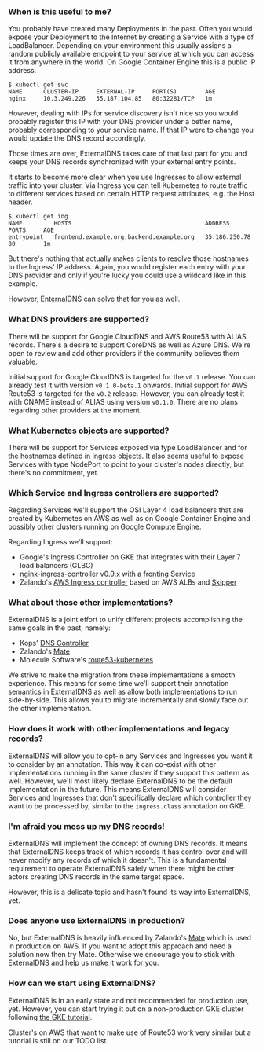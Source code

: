### When is this useful to me?

You probably have created many Deployments in the past. Often you would expose your Deployment to the Internet by creating a Service with a type of LoadBalancer. Depending on your environment this usually assigns a random publicly available endpoint to your service at which you can access it from anywhere in the world. On Google Container Engine this is a public IP address.

```console
$ kubectl get svc
NAME      CLUSTER-IP     EXTERNAL-IP     PORT(S)        AGE
nginx     10.3.249.226   35.187.104.85   80:32281/TCP   1m
```

However, dealing with IPs for service discovery isn't nice so you would probably register this IP with your DNS provider under a better name, probably corresponding to your service name. If that IP were to change you would update the DNS record accordingly.

Those times are over, ExternalDNS takes care of that last part for you and keeps your DNS records synchronized with your external entry points.

It starts to become more clear when you use Ingresses to allow external traffic into your cluster. Via Ingress you can tell Kubernetes to route traffic to different services based on certain HTTP request attributes, e.g. the Host header.

```console
$ kubectl get ing
NAME         HOSTS                                      ADDRESS         PORTS     AGE
entrypoint   frontend.example.org,backend.example.org   35.186.250.78   80        1m
```

But there's nothing that actually makes clients to resolve those hostnames to the Ingress' IP address. Again, you would register each entry with your DNS provider and only if you're lucky you could use a wildcard like in this example.

However, EnternalDNS can solve that for you as well.

### What DNS providers are supported?

There will be support for Google CloudDNS and AWS Route53 with ALIAS records. There's a desire to support CoreDNS as well as Azure DNS. We're open to review and add other providers if the community believes them valuable.

Initial support for Google CloudDNS is targeted for the `v0.1` release. You can already test it with version `v0.1.0-beta.1` onwards.
Initial support for AWS Route53 is targeted for the `v0.2` release. However, you can already test it with CNAME instead of ALIAS using version `v0.1.0`.
There are no plans regarding other providers at the moment.

### What Kubernetes objects are supported?

There will be support for Services exposed via type LoadBalancer and for the hostnames defined in Ingress objects. It also seems useful to expose Services with type NodePort to point to your cluster's nodes directly, but there's no commitment, yet.

### Which Service and Ingress controllers are supported?

Regarding Services we'll support the OSI Layer 4 load balancers that are created by Kubernetes on AWS as well as on Google Container Engine and possibly other clusters running on Google Compute Engine.

Regarding Ingress we'll support:
* Google's Ingress Controller on GKE that integrates with their Layer 7 load balancers (GLBC)
* nginx-ingress-controller v0.9.x with a fronting Service
* Zalando's [AWS Ingress controller](https://github.com/zalando-incubator/kube-ingress-aws-controller) based on AWS ALBs and [Skipper](https://github.com/zalando/skipper)

### What about those other implementations?

ExternalDNS is a joint effort to unify different projects accomplishing the same goals in the past, namely:

* Kops' [DNS Controller](https://github.com/kubernetes/kops/tree/master/dns-controller)
* Zalando's [Mate](https://github.com/zalando-incubator/mate)
* Molecule Software's [route53-kubernetes](https://github.com/wearemolecule/route53-kubernetes)

We strive to make the migration from these implementations a smooth experience. This means for some time we'll support their annotation semantics in ExternalDNS as well as allow both implementations to run side-by-side. This allows you to migrate incrementally and slowly face out the other implementation.

### How does it work with other implementations and legacy records?

ExternalDNS will allow you to opt-in any Services and Ingresses you want it to consider by an annotation. This way it can co-exist with other implementations running in the same cluster if they support this pattern as well. However, we'll most likely declare ExternalDNS to be the default implementation in the future. This means ExternalDNS will consider Services and Ingresses that don't specifically declare which controller they want to be processed by, similar to the `ingress.class` annotation on GKE.

### I'm afraid you mess up my DNS records!

ExternalDNS will implement the concept of owning DNS records. It means that ExternalDNS keeps track of which records it has control over and will never modify any records of which it doesn't. This is a fundamental requirement to operate ExternalDNS safely when there might be other actors creating DNS records in the same target space.

However, this is a delicate topic and hasn't found its way into ExternalDNS, yet.

### Does anyone use ExternalDNS in production?

No, but ExternalDNS is heavily influenced by Zalando's [ Mate](https://github.com/zalando-incubator/mate) which is used in production on AWS. If you want to adopt this approach and need a solution now then try Mate. Otherwise we encourage you to stick with ExternalDNS and help us make it work for you.

### How can we start using ExternalDNS?

ExternalDNS is in an early state and not recommended for production use, yet. However, you can start trying it out on a non-production GKE cluster following [the GKE tutorial](docs/tutorials/gke.md).

Cluster's on AWS that want to make use of Route53 work very similar but a tutorial is still on our TODO list.
